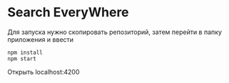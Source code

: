 # Search EveryWhere

Для запуска нужно скопировать репозиторий, затем перейти в папку приложения и ввести

```
npm install 
npm start
```
Открыть localhost:4200



